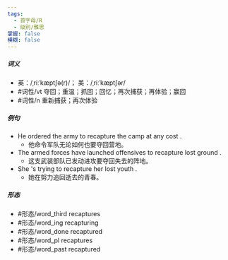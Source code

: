```yaml
---
tags:
  - 首字母/R
  - 级别/雅思
掌握: false
模糊: false
---
```

##### 词义
- 英：/ˌriːˈkæptʃə(r)/； 美：/ˌriːˈkæptʃər/
- #词性/vt  夺回；重温；抓回；回忆；再次捕获；再体验；赢回
- #词性/n  重新捕获；再次体验
##### 例句
- He ordered the army to recapture the camp at any cost .
	- 他命令军队无论如何也要夺回营地。
- The armed forces have launched offensives to recapture lost ground .
	- 这支武装部队已发动进攻要夺回失去的阵地。
- She 's trying to recapture her lost youth .
	- 她在努力追回逝去的青春。
##### 形态
- #形态/word_third recaptures
- #形态/word_ing recapturing
- #形态/word_done recaptured
- #形态/word_pl recaptures
- #形态/word_past recaptured
